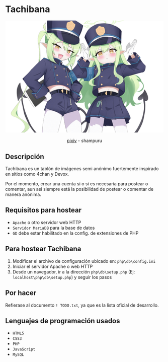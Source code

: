 # Tachibana
![](resources/banner.png)
<div align="center">
<a href="https://www.pixiv.net/en/artworks/117630077")>pixiv</a> - shampuru
</div>

## Descripción
Tachibana es un tablón de imágenes semi anónimo fuertemente inspirado en sitios como 4chan y Devox.

Por el momento, crear una cuenta si o si es necesaria para postear o comentar, aun así siempre está la posibilidad de postear o comentar de manera anónima.

## Requisitos para hostear
- ```Apache``` o otro servidor web HTTP
- ```Servidor MariaDB``` para la base de datos
- ```GD``` debe estar habilitado en la config. de extensiones de PHP

## Para hostear Tachibana
1. Modificar el archivo de configuración ubicado en: ```php\db\config.ini```
2. Iniciar el servidor Apache o web HTTP
3. Desde un navegador, ir a la dirección ```php\db\setup.php``` (Ej: ```localhost\php\db\setup.php```) y seguir los pasos

## Por hacer
Refierase al documento ```! TODO.txt```, ya que es la lista oficial de desarrollo.

## Lenguajes de programación usados
- ```HTML5```
- ```CSS3```
- ```PHP```
- ```JavaScript```
- ```MySQL```

